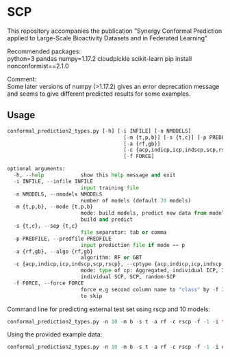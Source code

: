 # SCP
This repository accompanies the publication ”Synergy Conformal Prediction applied to Large-Scale Bioactivity Datasets and in Federated Learning”

Recommended packages:  
python=3 pandas numpy=1.17.2 cloudpickle scikit-learn
pip install nonconformist==2.1.0

Comment:  
Some later versions of numpy (>1.17.2) gives an error deprecation message and seems to give different predicted results for some examples.


## Usage
```python
conformal_prediction2_types.py [-h] [-i INFILE] [-n NMODELS]
                                      [-m {t,p,b}] [-s {t,c}] [-p PREDFILE]
                                      [-a {rf,gb}]
                                      [-c {acp,indicp,icp,indscp,scp,rscp}]
                                      [-f FORCE]

optional arguments:
  -h, --help            show this help message and exit
  -i INFILE, --infile INFILE
                        input training file
  -n NMODELS, --nmodels NMODELS
                        number of models (default 20 models)
  -m {t,p,b}, --mode {t,p,b}
                        mode: build models, predict new data from models, both
                        build and predict
  -s {t,c}, --sep {t,c}
                        file separator: tab or comma
  -p PREDFILE, --predfile PREDFILE
                        input prediction file if mode == p
  -a {rf,gb}, --algo {rf,gb}
                        algorithm: RF or GBT
  -c {acp,indicp,icp,indscp,scp,rscp}, --cptype {acp,indicp,icp,indscp,scp,rscp}
                        mode: type of cp: Aggregated, individual ICP, ICP,
                        individual SCP, SCP, random-SCP
  -f FORCE, --force FORCE
                        force e.g second column name to "class" by -f 2, f < 0
                        to skip
```

Command line for predicting external test set using rscp and 10 models:
```python
conformal_prediction2_types.py -n 10 -m b -s t -a rf -c rscp -f -1 -i trainfile -p testfile 
```
Using the provided example data:
```python
conformal_prediction2_types.py -n 10 -m b -s t -a rf -c rscp -f -1 -i example_data_train.txt -p example_data_test.txt
```